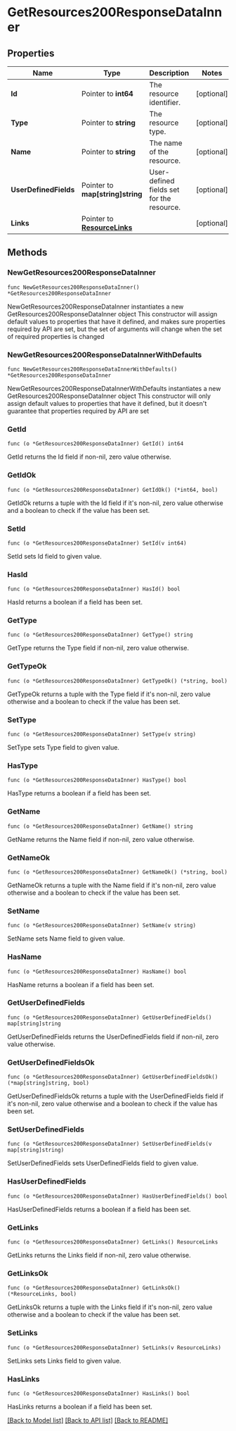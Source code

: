 # GetResources200ResponseDataInner

## Properties

Name | Type | Description | Notes
------------ | ------------- | ------------- | -------------
**Id** | Pointer to **int64** | The resource identifier. | [optional] 
**Type** | Pointer to **string** | The resource type. | [optional] 
**Name** | Pointer to **string** | The name of the resource. | [optional] 
**UserDefinedFields** | Pointer to **map[string]string** | User-defined fields set for the resource. | [optional] 
**Links** | Pointer to [**ResourceLinks**](ResourceLinks.md) |  | [optional] 

## Methods

### NewGetResources200ResponseDataInner

`func NewGetResources200ResponseDataInner() *GetResources200ResponseDataInner`

NewGetResources200ResponseDataInner instantiates a new GetResources200ResponseDataInner object
This constructor will assign default values to properties that have it defined,
and makes sure properties required by API are set, but the set of arguments
will change when the set of required properties is changed

### NewGetResources200ResponseDataInnerWithDefaults

`func NewGetResources200ResponseDataInnerWithDefaults() *GetResources200ResponseDataInner`

NewGetResources200ResponseDataInnerWithDefaults instantiates a new GetResources200ResponseDataInner object
This constructor will only assign default values to properties that have it defined,
but it doesn't guarantee that properties required by API are set

### GetId

`func (o *GetResources200ResponseDataInner) GetId() int64`

GetId returns the Id field if non-nil, zero value otherwise.

### GetIdOk

`func (o *GetResources200ResponseDataInner) GetIdOk() (*int64, bool)`

GetIdOk returns a tuple with the Id field if it's non-nil, zero value otherwise
and a boolean to check if the value has been set.

### SetId

`func (o *GetResources200ResponseDataInner) SetId(v int64)`

SetId sets Id field to given value.

### HasId

`func (o *GetResources200ResponseDataInner) HasId() bool`

HasId returns a boolean if a field has been set.

### GetType

`func (o *GetResources200ResponseDataInner) GetType() string`

GetType returns the Type field if non-nil, zero value otherwise.

### GetTypeOk

`func (o *GetResources200ResponseDataInner) GetTypeOk() (*string, bool)`

GetTypeOk returns a tuple with the Type field if it's non-nil, zero value otherwise
and a boolean to check if the value has been set.

### SetType

`func (o *GetResources200ResponseDataInner) SetType(v string)`

SetType sets Type field to given value.

### HasType

`func (o *GetResources200ResponseDataInner) HasType() bool`

HasType returns a boolean if a field has been set.

### GetName

`func (o *GetResources200ResponseDataInner) GetName() string`

GetName returns the Name field if non-nil, zero value otherwise.

### GetNameOk

`func (o *GetResources200ResponseDataInner) GetNameOk() (*string, bool)`

GetNameOk returns a tuple with the Name field if it's non-nil, zero value otherwise
and a boolean to check if the value has been set.

### SetName

`func (o *GetResources200ResponseDataInner) SetName(v string)`

SetName sets Name field to given value.

### HasName

`func (o *GetResources200ResponseDataInner) HasName() bool`

HasName returns a boolean if a field has been set.

### GetUserDefinedFields

`func (o *GetResources200ResponseDataInner) GetUserDefinedFields() map[string]string`

GetUserDefinedFields returns the UserDefinedFields field if non-nil, zero value otherwise.

### GetUserDefinedFieldsOk

`func (o *GetResources200ResponseDataInner) GetUserDefinedFieldsOk() (*map[string]string, bool)`

GetUserDefinedFieldsOk returns a tuple with the UserDefinedFields field if it's non-nil, zero value otherwise
and a boolean to check if the value has been set.

### SetUserDefinedFields

`func (o *GetResources200ResponseDataInner) SetUserDefinedFields(v map[string]string)`

SetUserDefinedFields sets UserDefinedFields field to given value.

### HasUserDefinedFields

`func (o *GetResources200ResponseDataInner) HasUserDefinedFields() bool`

HasUserDefinedFields returns a boolean if a field has been set.

### GetLinks

`func (o *GetResources200ResponseDataInner) GetLinks() ResourceLinks`

GetLinks returns the Links field if non-nil, zero value otherwise.

### GetLinksOk

`func (o *GetResources200ResponseDataInner) GetLinksOk() (*ResourceLinks, bool)`

GetLinksOk returns a tuple with the Links field if it's non-nil, zero value otherwise
and a boolean to check if the value has been set.

### SetLinks

`func (o *GetResources200ResponseDataInner) SetLinks(v ResourceLinks)`

SetLinks sets Links field to given value.

### HasLinks

`func (o *GetResources200ResponseDataInner) HasLinks() bool`

HasLinks returns a boolean if a field has been set.


[[Back to Model list]](../README.md#documentation-for-models) [[Back to API list]](../README.md#documentation-for-api-endpoints) [[Back to README]](../README.md)



